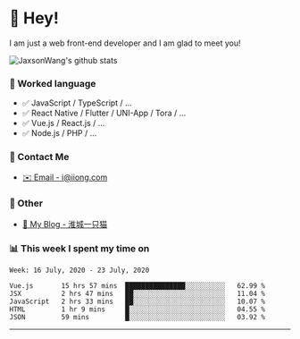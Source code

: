 # 👋 Hey!

I am just a web front-end developer and I am glad to meet you!

![JaxsonWang's github stats](https://github-readme-stats.vercel.app/api?username=JaxsonWang&&show_icons=true&&title_color=1abc9c&&icon_color=1abc9c)


### 📝 Worked language

- ✅ JavaScript / TypeScript / ...
- ✅ React Native / Flutter / UNI-App / Tora / ...
- ✅ Vue.js / React.js / ...
- ✅ Node.js / PHP / ...

### 📮 Contact Me

- [✉️ Email - i@iiong.com](mailto:i@iiong.com)

### 🤪 Other

- [📌 My Blog - 淮城一只猫](https://iiong.com)

### 📊 This week I spent my time on

<!--START_SECTION:waka-->
```text
Week: 16 July, 2020 - 23 July, 2020

Vue.js       15 hrs 57 mins  ███████████████░░░░░░░░░░   62.99 % 
JSX          2 hrs 47 mins   ██░░░░░░░░░░░░░░░░░░░░░░░   11.04 % 
JavaScript   2 hrs 33 mins   ██░░░░░░░░░░░░░░░░░░░░░░░   10.07 % 
HTML         1 hr 9 mins     █░░░░░░░░░░░░░░░░░░░░░░░░   04.55 % 
JSON         59 mins         █░░░░░░░░░░░░░░░░░░░░░░░░   03.92 %
```
<!--END_SECTION:waka-->

---
